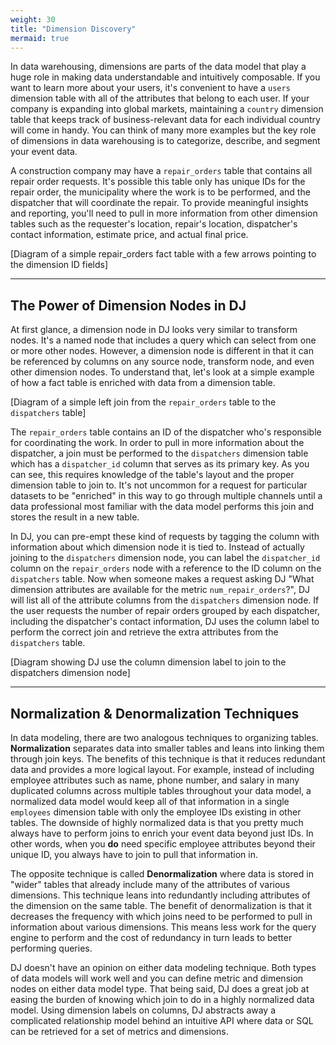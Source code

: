 ```yaml
---
weight: 30
title: "Dimension Discovery"
mermaid: true
---
```


In data warehousing, dimensions are parts of the data model that play a huge role in making data understandable and intuitively composable. If
you want to learn more about your users, it's convenient to have a `users` dimension table with all of the attributes that belong
to each user. If your company is expanding into global markets, maintaining a `country` dimension table that keeps track of business-relevant
data for each individual country will come in handy. You can think of many more examples but the key role of dimensions in data warehousing
is to categorize, describe, and segment your event data.

A construction company may have a `repair_orders` table that contains all repair order requests. It's possible this table only has unique IDs
for the repair order, the municipality where the work is to be performed, and the dispatcher that will coordinate the repair. To provide meaningful
insights and reporting, you'll need to pull in more information from other dimension tables such as the requester's location, repair's location,
dispatcher's contact information, estimate price, and actual final price.

[Diagram of a simple repair_orders fact table with a few arrows pointing to the dimension ID fields]

---

## The Power of Dimension Nodes in DJ

At first glance, a dimension node in DJ looks very similar to transform nodes. It's a named node that includes a query which can select from one
or more other nodes. However, a dimension node is different in that it can be referenced by columns on any source node, transform node, and even
other dimension nodes. To understand that, let's look at a simple example of how a fact table is enriched with data from a dimension
table.

[Diagram of a simple left join from the `repair_orders` table to the `dispatchers` table]

The `repair_orders` table contains an ID of the dispatcher who's responsible for coordinating the work. In order to
pull in more information about the dispatcher, a join must be performed to the `dispatchers` dimension table which has a `dispatcher_id`
column that serves as its primary key. As you can see, this requires knowledge of the table's layout and the proper dimension table to join to.
It's not uncommon for a request for particular datasets to be "enriched" in this way to go through multiple channels until a data professional
most familiar with the data model performs this join and stores the result in a new table.

In DJ, you can pre-empt these kind of requests by tagging the column with information about which dimension node it is tied to. Instead of actually
joining to the `dispatchers` dimension node, you can label the `dispatcher_id` column on the `repair_orders` node with a
reference to the ID column on the `dispatchers` table. Now when someone makes a request asking DJ "What dimension attributes are available for
the metric `num_repair_orders`?", DJ will list all of the attribute columns from the `dispatchers` dimension node. If the user requests
the number of repair orders grouped by each dispatcher, including the dispatcher's contact information, DJ uses the column label to perform the
correct join and retrieve the extra attributes from the `dispatchers` table.

[Diagram showing DJ use the column dimension label to join to the dispatchers dimension node]

---

## Normalization & Denormalization Techniques

In data modeling, there are two analogous techniques to organizing tables. **Normalization** separates data into smaller tables and leans into linking
them through join keys. The benefits of this technique is that it reduces redundant data and provides a more logical layout. For example, instead of
including employee attributes such as name, phone number, and salary in many duplicated columns across multiple tables throughout your data model,
a normalized data model would keep all of that information in a single `employees` dimension table with only the employee IDs existing in other
tables. The downside of highly normalized data is that you pretty much always have to perform joins to enrich your event data beyond just IDs. In other
words, when you **do** need specific employee attributes beyond their unique ID, you always have to join to pull that information in.

The opposite technique is called **Denormalization** where data is stored in "wider" tables that already include many of the attributes of various
dimensions. This technique leans into redundantly including attributes of the dimension on the same table. The benefit of denormalization is that it
decreases the frequency with which joins need to be performed to pull in information about various dimensions. This means less work for the query engine
to perform and the cost of redundancy in turn leads to better performing queries.

DJ doesn't have an opinion on either data modeling technique. Both types of data models will work well and you can define metric and dimension nodes on
either data model type. That being said, DJ does a great job at easing the burden of knowing which join to do in a highly normalized data model.
Using dimension labels on columns, DJ abstracts away a complicated relationship model behind an intuitive API where data or SQL can be retrieved for
a set of metrics and dimensions.
